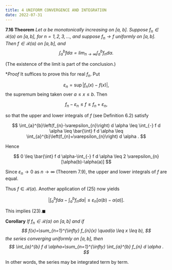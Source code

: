 ```yaml
---
title: 4 UNIFORM CONVERGENCE AND INTEGRATION
date: 2022-07-31
---
```



**7.16 Theorem** *Let $\alpha$ be monotonically increasing on [a, b]. Suppose $f_{n} \in \mathscr{R}(\alpha)$ on $[a, b]$, for $n=1,2,3, \ldots$, and suppose $f_{n} \rightarrow f$ uniformly on $[a, b]$. Then $f \in \mathscr{R}(\alpha)$ on $[a, b]$, and
$$
\int_{a}^{b} f d \alpha=\lim _{n \rightarrow \infty} \int_{a}^{b} f_{n} d \alpha .
$$*

(The existence of the limit is part of the conclusion.)

**Proof* It suffices to prove this for real $f_{n}$. Put

$$
\varepsilon_{n}=\sup \left|f_{n}(x)-f(x)\right|,
$$
the supremum being taken over $a \leq x \leq b$. Then

$$
f_{n}-\varepsilon_{n} \leq f \leq f_{n}+\varepsilon_{n},
$$

so that the upper and lower integrals of $f$ (see Definition 6.2) satisfy

$$
\int_{a}^{b}\left(f_{n}-\varepsilon_{n}\right) d \alpha \leq \int_{-} f d \alpha \leq \bar{\int} f d \alpha \leq \int_{a}^{b}\left(f_{n}+\varepsilon_{n}\right) d \alpha .
$$

Hence

$$
0 \leq \bar{\int} f d \alpha-\int_{-} f d \alpha \leq 2 \varepsilon_{n}[\alpha(b)-\alpha(a)]
$$

Since $\varepsilon_{n} \rightarrow 0$ as $n \rightarrow \infty$ (Theorem 7.9), the upper and lower integrals of $f$ are equal.

Thus $f \in \mathscr{R}(\alpha)$. Another application of (25) now yields

$$
\left|\int_{a}^{b} f d \alpha-\int_{a}^{b} f_{n} d \alpha\right| \leq \varepsilon_{n}[\alpha(b)-\alpha(a)] .
$$

This implies (23).$\blacksquare$

**Corollary** *If $f_{n} \in \mathscr{R}(\alpha)$ on $[a, b]$ and if
$$
f(x)=\sum_{n=1}^{\infty} f_{n}(x) \quad(a \leq x \leq b),
$$
the series converging uniformly on $[a, b]$, then
$$
\int_{a}^{b} f d \alpha=\sum_{n=1}^{\infty} \int_{a}^{b} f_{n} d \alpha .
$$*

In other words, the series may be integrated term by term.
